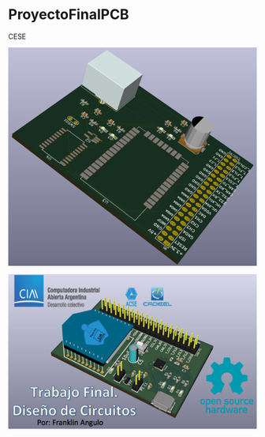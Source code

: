 # ProyectoFinalPCB
CESE

![Una imagen cualquiera](https://github.com/FranklinA/ProyectoFinalPCB/blob/master/XbeeEDU_CIAA.png?raw=true "De 150 x 150 píxeles")

![Una imagen cualquiera](https://raw.githubusercontent.com/FranklinA/ProyectoFinalPCB/master/Doc/XbeeEDU_CIAA.png?raw=true "De 150 x 150 píxeles")

